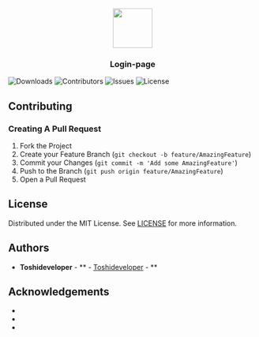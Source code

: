 <br/>
<p align="center">
  <a href="https://github.com/Toshideveloper/">
    <img src="" alt="" width="80" height="80">
  </a>

  <h3 align="center">Login-page</h3>


![Downloads](https://img.shields.io/github/downloads/Toshideveloper/login-page/total) ![Contributors](https://img.shields.io/github/contributors/Toshideveloper/login-page?color=dark-green) ![Issues](https://img.shields.io/github/issues/Toshideveloper/login-page) ![License](https://img.shields.io/github/license/Toshideveloper/login-page) 

## Contributing



### Creating A Pull Request

1. Fork the Project
2. Create your Feature Branch (`git checkout -b feature/AmazingFeature`)
3. Commit your Changes (`git commit -m 'Add some AmazingFeature'`)
4. Push to the Branch (`git push origin feature/AmazingFeature`)
5. Open a Pull Request

## License

Distributed under the MIT License. See [LICENSE](https://github.com/Toshideveloper/login-page/blob/main/LICENSE.md) for more information.

## Authors

* **Toshideveloper** - ** - [Toshideveloper](https://github.com/ToshiDeveloper/) - **

## Acknowledgements

* []()
* []()
* []()

